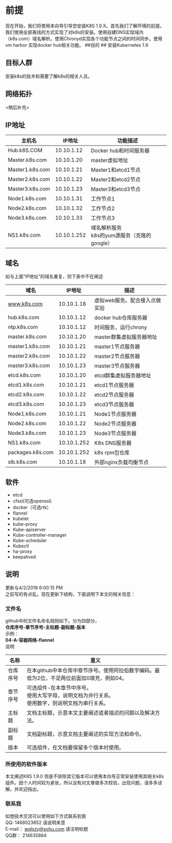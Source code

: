 # 前提 #
现在开始，我们将使用本向导引导您安装K8S 1.9.X。首先我们了解环境的前提。我们使用全部离线的方式实现了对k8s的安装。使用自建DNS实现域内（k8s.com）域名解析。使用Chronyd实现各个功能节点之间的时间同步。使用vm harbor 实现docker hub相关功能。
##目的 ##
安装Kubernetes 1.9
## 目标人群 ## 
安装k8s的技术和需要了解k8s的相关人员。
## 网络拓扑 ##
<稍后补充>

## IP地址 ##

|主机名|IP地址|功能描述|
|-----|------|---|
|Hub.k8S.COM|10.10.1.12|Docker hub和时间服务器|
|Master.k8s.com|10.10.1.20|master虚拟地址|
|Master1.k8s.com|10.10.1.21|Master1和etcd1节点|
|Master2.k8s.com|10.10.1.22|Master2和etcd2节点|
|Master3.k8s.com|10.10.1.23|Master3和etcd3节点|
|Node1.k8s.com|10.10.1.31|工作节点1|
|Node2.k8s.com|10.10.1.32|工作节点2|
|Node3.k8s.com|10.10.1.33|工作节点3|
|NS1.k8s.com|10.10.1.252|域名解析服务<br>k8s的yum源服务（克隆的google）|

## 域名 ##
如与上面“IP地址”的域名重复，则下表中不在阐述

|域名|IP地址|描述|
|---|---|---|
|www.k8s.com|10.10.1.18|虚拟web服务。配合接入点做实验|
|hub.k8s.com|10.10.1.12|docker hub仓库服务器|
|ntp.k8s.com|10.10.1.12|时间服务，运行chrony|
|master.k8s.com|10.10.1.20|master群集虚拟服务器地址|
|master1.k8s.com|10.10.1.21|master1节点服务器|
|master2.k8s.com|10.10.1.22|master2节点服务器|
|master3.k8s.com|10.10.1.23|master3节点服务器|
|etcd.k8s.com|10.10.1.20|etcd群集虚拟服务器地址|
|etcd1.k8s.com|10.10.1.21|etcd1节点服务器|
|etcd2.k8s.com|10.10.1.22|etcd2节点服务器|
|etcd3.k8s.com|10.10.1.23|etcd3节点服务器|
|Node1.k8s.com|10.10.1.21|Node1节点服务器|
|Node2.k8s.com|10.10.1.22|Node2节点服务器|
|Node3.k8s.com|10.10.1.23|Node3节点服务器|
|NS1.k8s.com|10.10.1.252|K8s DNS服务器|
|packages.k8s.com|10.10.1.252|k8s rpm包仓库|
|slb.k8s.com|10.10.1.18|外部nginx负载均衡节点|

## 软件 ##
* etcd
* cfssl(可选openssl)
* docker（可选rtk）
* flannel
* kubelet
* kube-proxy
* Kube-apiserver
* Kube-controller-manager
* Kube-scheduler
* Kubectl
* ha-proxy
* keepalived


## 说明 ##
更新与4/2/2018 6:00:15 PM<br> 
之前写的有点乱。现在更新下结构，下面说明下本文的相关信息：<br>
### 文件名 ###
github中的文件名命名规则如下。分为四部分，<br>
**仓库序号-章节序号-主标题-副标题-版本**<br>
示例：<br>
**04-A-容器网络-flannel**<br>
说明<br>

|名称|意义|
|---|---|
|仓库序号|在本github中本仓库中章节序号。使用阿拉伯数字编码。最低为2位，不足两位前面加0填充，例如04。|
|章节序号|可选组件-在本章节中序号。<br>使用大写字母，说明文档为并行关系。<br>使用数字，则说明文档为串行关系。|
|主标题|文档主标题，示意本文主要阐述或者描述的问题以及解决方法。|
|副标题|文档副标题，示意文档主要阐述的实现方法和命令。|
|版本|可选组件，在文档要保留多个版本时使用。

### 所使用的软件版本 ###
本文阐述K8S 1.9.0 但是不排除其它版本可以使用本向导正常安装使用其相关k8s组件。因个人时间较为紧张，所以没有对文章做多次校验，出现问题，请多多谅解。并欢迎指出。<br>
### 联系我 ###
如想技术交流可以使用如下方式联系到我<br>
QQ: 1468023852 请说明来意<br>
E-mail： wqlszy@sohu.com 请注明标题<br>
QQ群： 214635864 <br>




